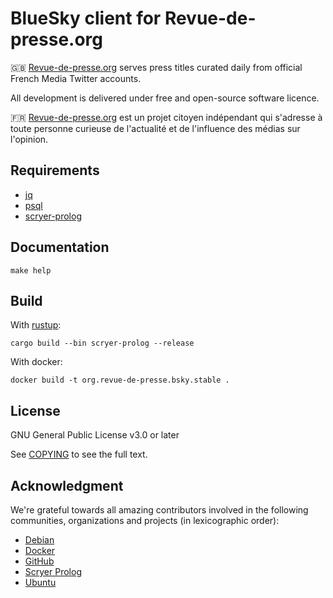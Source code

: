 # BlueSky client for Revue-de-presse.org

:uk: [Revue-de-presse.org](https://github.com/revuedepresse) serves press titles curated daily from official French Media Twitter accounts.

All development is delivered under free and open-source software licence.

:fr: [Revue-de-presse.org](https://github.com/revuedepresse) est un projet citoyen indépendant qui s'adresse à toute personne curieuse de l'actualité et de l'influence des médias sur l'opinion.

## Requirements

 - [jq](https://jqlang.org/)
 - [psql](https://www.postgresql.org/docs/current/app-psql.html)
 - [scryer-prolog](https://scryer.pl)

## Documentation

```shell
make help
```

## Build

With [rustup](https://github.com/mthom/scryer-prolog/blob/4fc4152eaca6b53947f7fdb564d1734296e7a3b8/README.md#installing-scryer-prolog):

```shell
cargo build --bin scryer-prolog --release
```

With docker:

```shell
docker build -t org.revue-de-presse.bsky.stable .
```

## License

GNU General Public License v3.0 or later

See [COPYING](./COPYING) to see the full text.


## Acknowledgment

We're grateful towards all amazing contributors involved in the following  
communities, organizations and projects (in lexicographic order):

  - [Debian](https://www.debian.org/)
  - [Docker](docker.com)
  - [GitHub](https://github.com/)
  - [Scryer Prolog](https://www.scryer.pl/)
  - [Ubuntu](https://ubuntu.com/)
